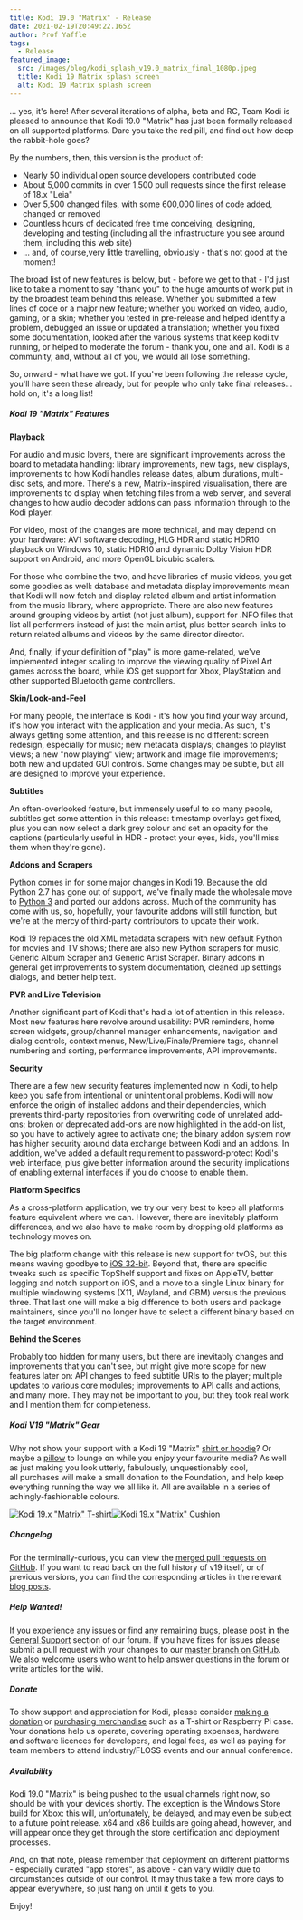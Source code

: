 ```yaml
---
title: Kodi 19.0 "Matrix" - Release
date: 2021-02-19T20:49:22.165Z
author: Prof Yaffle
tags:
  - Release
featured_image:
  src: /images/blog/kodi_splash_v19.0_matrix_final_1080p.jpeg
  title: Kodi 19 Matrix splash screen
  alt: Kodi 19 Matrix splash screen
---
```


... yes, it's here! After several iterations of alpha, beta and RC, Team Kodi is pleased to announce that Kodi 19.0 "Matrix" has just been formally released on all supported platforms. Dare you take the red pill, and find out how deep the rabbit-hole goes?

By the numbers, then, this version is the product of:

- Nearly 50 individual open source developers contributed code
- About 5,000 commits in over 1,500 pull requests since the first release of 18.x "Leia"
- Over 5,500 changed files, with some 600,000 lines of code added, changed or removed
- Countless hours of dedicated free time conceiving, designing, developing and testing (including all the infrastructure you see around them, including this web site)
- ... and, of course,very little travelling, obviously - that's not good at the moment!

The broad list of new features is below, but - before we get to that - I'd just like to take a moment to say "thank you" to the huge amounts of work put in by the broadest team behind this release. Whether you submitted a few lines of code or a major new feature; whether you worked on video, audio, gaming, or a skin; whether you tested in pre-release and helped identify a problem, debugged an issue or updated a translation; whether you fixed some documentation, looked after the various systems that keep kodi.tv running, or helped to moderate the forum - thank you, one and all. Kodi is a community, and, without all of you, we would all lose something.

So, onward - what have we got. If you've been following the release cycle, you'll have seen these already, but for people who only take final releases... hold on, it's a long list!

##### **Kodi 19 "Matrix" Features**

**Playback**

For audio and music lovers, there are significant improvements across the board to metadata handling: library improvements, new tags, new displays, improvements to how Kodi handles release dates, album durations, multi-disc sets, and more. There's a new, Matrix-inspired visualisation, there are improvements to display when fetching files from a web server, and several changes to how audio decoder addons can pass information through to the Kodi player.

For video, most of the changes are more technical, and may depend on your hardware: AV1 software decoding, HLG HDR and static HDR10 playback on Windows 10, static HDR10 and dynamic Dolby Vision HDR support on Android, and more OpenGL bicubic scalers.

For those who combine the two, and have libraries of music videos, you get some goodies as well: database and metadata display improvements mean that Kodi will now fetch and display related album and artist information from the music library, where appropriate. There are also new features around grouping videos by artist (not just album), support for .NFO files that list all performers instead of just the main artist, plus better search links to return related albums and videos by the same director director.

And, finally, if your definition of "play" is more game-related, we've implemented integer scaling to improve the viewing quality of Pixel Art games across the board, while iOS get support for Xbox, PlayStation and other supported Bluetooth game controllers.

**Skin/Look-and-Feel**

For many people, the interface is Kodi - it's how you find your way around, it's how you interact with the application and your media. As such, it's always getting some attention, and this release is no different: screen redesign, especially for music; new metadata displays; changes to playlist views; a new "now playing" view; artwork and image file improvements; both new and updated GUI controls. Some changes may be subtle, but all are designed to improve your experience.

**Subtitles**

An often-overlooked feature, but immensely useful to so many people, subtitles get some attention in this release: timestamp overlays get fixed, plus you can now select a dark grey colour and set an opacity for the captions (particularly useful in HDR - protect your eyes, kids, you'll miss them when they're gone).

**Addons and Scrapers**

Python comes in for some major changes in Kodi 19. Because the old Python 2.7 has gone out of support, we've finally made the wholesale move to [Python 3](https://kodi.tv/article/kodi-19-python-3-goes-live) and ported our addons across. Much of the community has come with us, so, hopefully, your favourite addons will still function, but we're at the mercy of third-party contributors to update their work.

Kodi 19 replaces the old XML metadata scrapers with new default Python for movies and TV shows; there are also new Python scrapers for music, Generic Album Scraper and Generic Artist Scraper. Binary addons in general get improvements to system documentation, cleaned up settings dialogs, and better help text.

**PVR and Live Television**

Another significant part of Kodi that's had a lot of attention in this release. Most new features here revolve around usability: PVR reminders, home screen widgets, group/channel manager enhancements, navigation and dialog controls, context menus, New/Live/Finale/Premiere tags, channel numbering and sorting, performance improvements, API improvements.

**Security**

There are a few new security features implemented now in Kodi, to help keep you safe from intentional or unintentional problems. Kodi will now enforce the origin of installed addons and their dependencies, which prevents third-party repositories from overwriting code of unrelated add-ons; broken or deprecated add-ons are now highlighted in the add-on list, so you have to actively agree to activate one; the binary addon system now has higher security around data exchange between Kodi and an addons. In addition, we've added a default requirement to password-protect Kodi's web interface, plus give better information around the security implications of enabling external interfaces if you do choose to enable them.

**Platform Specifics**

As a cross-platform application, we try our very best to keep all platforms feature equivalent where we can. However, there are inevitably platform differences, and we also have to make room by dropping old platforms as technology moves on.

The big platform change with this release is new support for tvOS, but this means waving goodbye to [iOS 32-bit](https://kodi.tv/article/kodi-19-welcomes-tvos-says-goodbye-ios-32bit). Beyond that, there are specific tweaks such as specific TopShelf support and fixes on AppleTV, better logging and notch support on iOS, and a move to a single Linux binary for multiple windowing systems (X11, Wayland, and GBM) versus the previous three. That last one will make a big difference to both users and package maintainers, since you'll no longer have to select a different binary based on the target environment.

**Behind the Scenes**

Probably too hidden for many users, but there are inevitably changes and improvements that you can't see, but might give more scope for new features later on: API changes to feed subtitle URIs to the player; multiple updates to various core modules; improvements to API calls and actions, and many more. They may not be important to you, but they took real work and I mention them for completeness.

##### **Kodi V19 "Matrix" Gear**

Why not show your support with a Kodi 19 "Matrix" [shirt or hoodie](https://teespring.com/kodi-matrix)? Or maybe a [pillow](https://teespring.com/kodi-matrix?pid=650) to lounge on while you enjoy your favourite media? As well as just making you look utterly, fabulously, unquestionably cool, all purchases will make a small donation to the Foundation, and help keep everything running the way we all like it. All are available in a series of achingly-fashionable colours.

[![Kodi 19.x "Matrix" T-shirt](/images/blog/Matrix%20T-shirt.jpeg)](https://teespring.com/kodi-matrix)[![Kodi 19.x "Matrix" Cushion](/images/blog/Matrix%20Cushion.jpeg)](https://teespring.com/kodi-matrix?pid=650)

##### **Changelog**

For the terminally-curious, you can view the [merged pull requests on GitHub](https://github.com/xbmc/xbmc/pulls?page=1&q=label%3A%22v19+Matrix%22+is%3Aclosed). If you want to read back on the full history of v19 itself, or of previous versions, you can find the corresponding articles in the relevant [blog posts](https://kodi.tv/tags/release-announcements).

##### **Help Wanted!**

If you experience any issues or find any remaining bugs, please post in the [General Support](https://forum.kodi.tv/forumdisplay.php?fid=111) section of our forum. If you have fixes for issues please submit a pull request with your changes to our [master branch on GitHub](https://github.com/xbmc/xbmc). We also welcome users who want to help answer questions in the forum or write articles for the wiki.

##### **Donate**

To show support and appreciation for Kodi, please consider [making a donation](/donate) or [purchasing merchandise](/store) such as a T-shirt or Raspberry Pi case. Your donations help us operate, covering operating expenses, hardware and software licences for developers, and legal fees, as well as paying for team members to attend industry/FLOSS events and our annual conference.

##### **Availability**

Kodi 19.0 "Matrix" is being pushed to the usual channels right now, so should be with your devices shortly. The exception is the Windows Store build for Xbox: this will, unfortunately, be delayed, and may even be subject to a future point release. x64 and x86 builds are going ahead, however, and will appear once they get through the store certification and deployment processes.

And, on that note, please remember that deployment on different platforms - especially curated "app stores", as above - can vary wildly due to circumstances outside of our control. It may thus take a few more days to appear everywhere, so just hang on until it gets to you.

Enjoy!
